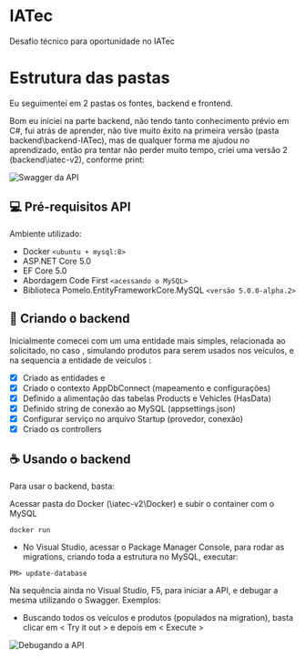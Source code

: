 # IATec
Desafio técnico para oportunidade no IATec

# Estrutura das pastas
Eu seguimentei em 2 pastas os fontes, backend e frontend.

Bom eu iniciei na parte backend, não tendo tanto conhecimento prévio em C#, fui atrás de aprender, não tive muito êxito na primeira versão (pasta backend\backend-IATec), mas de qualquer forma me ajudou no aprendizado, então pra tentar não perder muito tempo, criei uma versão 2 (backend\iatec-v2), conforme print:

<img src="https://live.staticflickr.com/65535/51797650837_331327aac8_b.jpg" alt="Swagger da API">

## 💻 Pré-requisitos API

Ambiente utilizado:
* Docker `<ubuntu + mysql:8>`
* ASP.NET Core 5.0 
* EF Core 5.0
* Abordagem Code First `<acessando o MySQL>`
* Biblioteca Pomelo.EntityFrameworkCore.MySQL `<versão 5.0.0-alpha.2>`

## 🚀 Criando o backend

Inicialmente comecei com um uma entidade mais simples, relacionada ao solicitado, no caso <Products>, simulando produtos para serem usados nos veículos, e na sequencia a entidade de veículos <Vehicles>:
- [x] Criado as entidades <Products> e <Vehicles>
- [x] Criado o contexto AppDbConnect (mapeamento e configurações)
- [x] Definido a alimentação das tabelas Products e Vehicles (HasData)
- [x] Definido string de conexão ao MySQL (appsettings.json) 
- [x] Configurar serviço no arquivo Startup (provedor, conexão)
- [x] Criado os controllers 
  
## ☕ Usando o backend
Para usar o backend, basta:

Acessar pasta do Docker (\iatec-v2\Docker) e subir o container com o MySQL
```
docker run
```
- No Visual Studio, acessar o Package Manager Console, para rodar as migrations, criando toda a estrutura no MySQL, executar:
```
PM> update-database
```
Na sequência ainda no Visual Studio, F5, para iniciar a API, e debugar a mesma utilizando o Swagger.
Exemplos:
- Buscando todos os veículos e produtos (populados na migration), basta clicar em < Try it out > e depois em < Execute >
  
<img src="https://live.staticflickr.com/65535/51799018834_71b93b1959_b.jpg" alt="Debugando a API">
  
